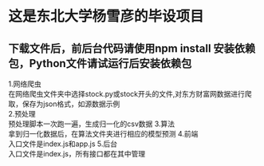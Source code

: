 这是东北大学杨雪彦的毕设项目
====
下载文件后，前后台代码请使用npm install 安装依赖包，Python文件请试运行后安装依赖包
-------  
1.网络爬虫
<br> 
在网络爬虫文件夹中选择stock.py或stock开头的文件,对东方财富网数据进行爬取，保存为json格式，如源数据示例
<br> 
2.预处理
<br> 
预处理脚本一次跑一遍，生成归一化的csv数据
3.算法
<br> 
拿到归一化数据后，在算法文件夹进行相应的模型预测
4.前端
<br> 
入口文件是index.js和app.js
5.后台
<br> 
入口文件是index.js，所有接口都在其中管理
